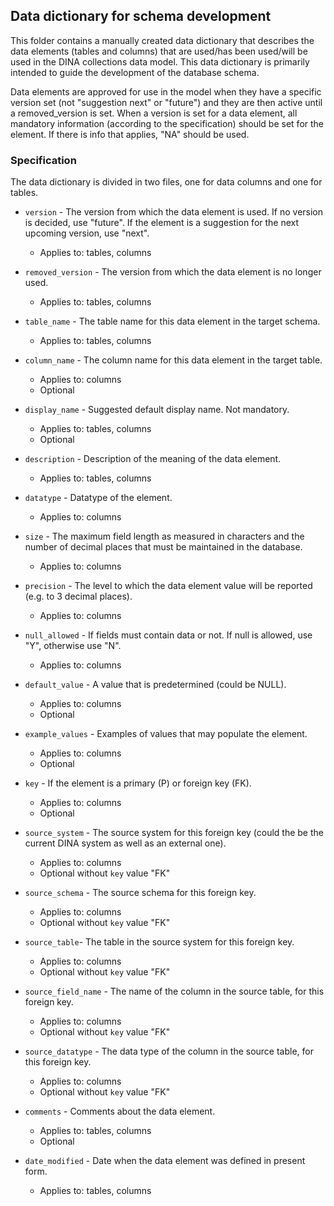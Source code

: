 ## Data dictionary for schema development

This folder contains a manually created data dictionary that describes the data elements (tables and columns) that are used/has been used/will be used in the DINA collections data model. This data dictionary is primarily intended to guide the development of the database schema.

Data elements are approved for use in the model when they have a specific version set (not "suggestion next" or "future") and they are then active until a removed_version is set. When a version is set for a data element, all mandatory information (according to the specification) should be set for the element. If there is info that applies, "NA" should be used.

### Specification
The data dictionary is divided in two files, one for data columns and one for tables.

* `version` - The version from which the data element is used. If no version is decided, use "future". If the element is a suggestion for the next upcoming version, use "next".
  * Applies to: tables, columns

* `removed_version` - The version from which the data element is no longer used.
    * Applies to: tables, columns

* `table_name` - The table name for this data element in the target schema.
  * Applies to: tables, columns

* `column_name` - The column name for this data element in the target table.
  * Applies to: columns
  * Optional

* `display_name` - Suggested default display name. Not mandatory.
  * Applies to: tables, columns
  * Optional

* `description` - Description of the meaning of the data element.
  * Applies to: tables, columns

* `datatype` - Datatype of the element.
  * Applies to: columns

* `size` - The maximum field length as measured in characters and the number of
decimal places that must be maintained in the database.
  * Applies to: columns

* `precision`  - The level to which the data element value will be reported (e.g.
to 3 decimal places).
  * Applies to: columns

* `null_allowed` -  If fields must contain data or not. If null is allowed, use "Y", otherwise use "N".
  * Applies to: columns

* `default_value` - A value that is predetermined (could be NULL).
  * Applies to: columns
  * Optional

* `example_values` - Examples of values that may populate the element.
  * Applies to: columns
  * Optional

* `key` - If the element is a primary (P) or foreign key (FK).
  * Applies to: columns
  * Optional

* `source_system` - The source system for this foreign key (could the be the current DINA system as well as an external one).
  * Applies to: columns
  * Optional without `key` value "FK"

* `source_schema` - The source schema for this foreign key.
  * Applies to: columns
  * Optional without `key` value "FK"

* `source_table`- The table in the source system for this foreign key.
  * Applies to: columns
  * Optional without `key` value "FK"

* `source_field_name` - The name of the column in the source table, for this foreign key.
  * Applies to: columns
  * Optional without `key` value "FK"

* `source_datatype` - The data type of the column in the source table, for this foreign key.
  * Applies to: columns
  * Optional without `key` value "FK"

* `comments` - Comments about the data element.
  * Applies to: tables, columns
  * Optional

* `date_modified` - Date when the data element was defined in present form.
  * Applies to: tables, columns
